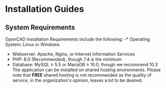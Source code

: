 
# Installation Guides

## System Requirements

OpenCAD Installation Requirements include the following: -* Operating System: Linux or Windows

 - Webserver: Apache, Nginx, or Internet Information Services
 - PHP: 8.0 (Recommended), though 7.4 is the minimum
 - Database: MySQL ≥ 5.5 or MariaDB ≥ 10.0, though we recommend 10.3
The application can be installed on shared hosting environments. Please note that **FREE** shared hosting is not recommended as the quality of service, in the organization's opinion, leaves a lot to be desired.  